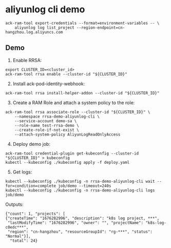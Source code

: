 # aliyunlog cli demo

```
ack-ram-tool export-credentials --format=environment-variables -- \
    aliyunlog log list_project --region-endpoint=cn-hangzhou.log.aliyuncs.com
```

## Demo

1. Enable RRSA:

```
export CLUSTER_ID=<cluster_id>
ack-ram-tool rrsa enable --cluster-id "${CLUSTER_ID}"
```

2. Install ack-pod-identity-webhook:

```
ack-ram-tool rrsa install-helper-addon --cluster-id "${CLUSTER_ID}"
```

3. Create a RAM Role and attach a system policy to the role:

```
ack-ram-tool rrsa associate-role --cluster-id "${CLUSTER_ID}" \
    --namespace rrsa-demo-aliyunlog-cli \
    --service-account demo-sa \
    --role-name test-rrsa-demo \
    --create-role-if-not-exist \
    --attach-system-policy AliyunLogReadOnlyAccess
```

4. Deploy demo job:

```
ack-ram-tool credential-plugin get-kubeconfig --cluster-id "${CLUSTER_ID}" > kubeconfig
kubectl --kubeconfig ./kubeconfig apply -f deploy.yaml
```

5. Get logs:

```
kubectl --kubeconfig ./kubeconfig -n rrsa-demo-aliyunlog-cli wait --for=condition=complete job/demo --timeout=240s
kubectl --kubeconfig ./kubeconfig -n rrsa-demo-aliyunlog-cli logs job/demo
```

Outputs:

```
{"count": 1, "projects": [
{"createTime": "1676282996", "description": "k8s log project, ***",
 "lastModifyTime": "1676282996", "owner": "", "projectName": "k8s-log-c0edc***", 
 "region": "cn-hangzhou", "resourceGroupId": "rg-***", "status": "Normal"}],
  "total": 24}
```

